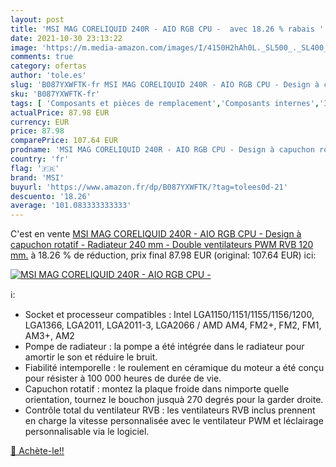 ```yaml
---
layout: post
title: 'MSI MAG CORELIQUID 240R - AIO RGB CPU -  avec 18.26 % rabais '
date: 2021-10-30 23:13:22
image: 'https://m.media-amazon.com/images/I/4150H2hAh0L._SL500_._SL400_.jpg'
comments: true
category: ofertas
author: 'tole.es'
slug: 'B087YXWFTK-fr MSI MAG CORELIQUID 240R - AIO RGB CPU - Design à capuchon...'
sku: 'B087YXWFTK-fr'
tags: [ 'Composants et pièces de remplacement','Composants internes','Informatique','Refroidissement et ventilateurs','Watercooling','msi', ]
actualPrice: 87.98 EUR
currency: EUR
price: 87.98
comparePrice: 107.64 EUR
prodname: 'MSI MAG CORELIQUID 240R - AIO RGB CPU - Design à capuchon rotatif - Radiateur 240 mm - Double ventilateurs PWM RVB 120 mm.'
country: 'fr'
flag: '🇫🇷'
brand: 'MSI'
buyurl: 'https://www.amazon.fr/dp/B087YXWFTK/?tag=tolees0d-21'
descuento: '18.26'
average: '101.083333333333'
---
```


C'est en vente [MSI MAG CORELIQUID 240R - AIO RGB CPU - Design à capuchon rotatif - Radiateur 240 mm - Double ventilateurs PWM RVB 120 mm.](https://www.amazon.fr/dp/B087YXWFTK/?tag=tolees0d-21)  à  18.26 % de réduction, prix final  87.98 EUR (original: 107.64 EUR) ici:

[![MSI MAG CORELIQUID 240R - AIO RGB CPU - ](https://m.media-amazon.com/images/I/4150H2hAh0L._SL500_._SL400_.jpg)](https://www.amazon.fr/dp/B087YXWFTK/?tag=tolees0d-21)

ℹ️:

- Socket et processeur compatibles : Intel LGA1150/1151/1155/1156/1200, LGA1366, LGA2011, LGA2011-3, LGA2066 / AMD AM4, FM2+, FM2, FM1, AM3+, AM2
- Pompe de radiateur : la pompe a été intégrée dans le radiateur pour amortir le son et réduire le bruit.
- Fiabilité intemporelle : le roulement en céramique du moteur a été conçu pour résister à 100 000 heures de durée de vie.
- Capuchon rotatif : montez la plaque froide dans nimporte quelle orientation, tournez le bouchon jusquà 270 degrés pour la garder droite.
- Contrôle total du ventilateur RVB : les ventilateurs RVB inclus prennent en charge la vitesse personnalisée avec le ventilateur PWM et léclairage personnalisable via le logiciel.

[🛒 Achète-le!!](https://www.amazon.fr/dp/B087YXWFTK/?tag=tolees0d-21)
